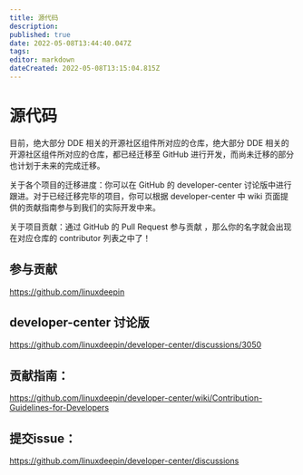 ```yaml
---
title: 源代码
description: 
published: true
date: 2022-05-08T13:44:40.047Z
tags: 
editor: markdown
dateCreated: 2022-05-08T13:15:04.815Z
---
```


# 源代码

目前，绝大部分 DDE 相关的开源社区组件所对应的仓库，绝大部分 DDE 相关的开源社区组件所对应的仓库，都已经迁移至 GitHub 进行开发，而尚未迁移的部分也计划于未来的完成迁移。

关于各个项目的迁移进度：你可以在 GitHub 的 developer-center 讨论版中进行跟进。对于已经迁移完毕的项目，你可以根据 developer-center 中 wiki 页面提供的贡献指南参与到我们的实际开发中来。

关于项目贡献：通过 GitHub 的 Pull Request 参与贡献 ，那么你的名字就会出现在对应仓库的 contributor 列表之中了！


## 参与贡献 
https://github.com/linuxdeepin

## developer-center 讨论版
https://github.com/linuxdeepin/developer-center/discussions/3050

## 贡献指南：
https://github.com/linuxdeepin/developer-center/wiki/Contribution-Guidelines-for-Developers

## 提交issue：
https://github.com/linuxdeepin/developer-center/discussions

